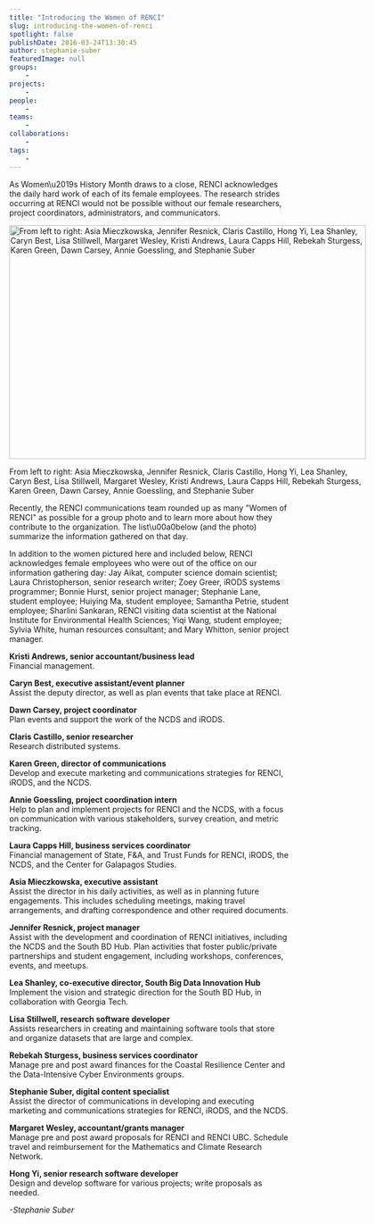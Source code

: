 ```yaml
---
title: "Introducing the Women of RENCI"
slug: introducing-the-women-of-renci
spotlight: false
publishDate: 2016-03-24T13:30:45
author: stephanie-suber
featuredImage: null
groups:
    - 
projects:
    - 
people:
    - 
teams: 
    - 
collaborations:
    - 
tags:
    - 
---
```

<p>As Women\u2019s History Month draws to a close, RENCI acknowledges the daily hard work of each of its female employees. The research strides occurring at RENCI would not be possible without our female researchers, project coordinators, administrators, and communicators.</p>
<div id="attachment_15376" class="wp-caption aligncenter" style="width: 640px"><a href="http://renci.org/wp-content/uploads/2016/03/DSC_0013.jpg"  rel="attachment wp-att-15376" rel="lightbox[roadtrip]"><img class="size-large wp-image-15376" src="http://renci.org/wp-content/uploads/2016/03/DSC_0013-1024x670.jpg" alt="From left to right: Asia Mieczkowska, Jennifer Resnick, Claris Castillo, Hong Yi, Lea Shanley, Caryn Best, Lisa Stillwell, Margaret Wesley, Kristi Andrews, Laura Capps Hill, Rebekah Sturgess, Karen Green, Dawn Carsey, Annie Goessling, and Stephanie Suber " width="640" height="419" srcset="https://renci.org/wp-content/uploads/2016/03/DSC_0013-1024x670.jpg 1024w, https://renci.org/wp-content/uploads/2016/03/DSC_0013-300x196.jpg 300w, https://renci.org/wp-content/uploads/2016/03/DSC_0013-768x503.jpg 768w, https://renci.org/wp-content/uploads/2016/03/DSC_0013-640x419.jpg 640w, https://renci.org/wp-content/uploads/2016/03/DSC_0013.jpg 1210w" sizes="(max-width: 640px) 100vw, 640px" /></a></p>
<p class="wp-caption-text">From left to right: Asia Mieczkowska, Jennifer Resnick, Claris Castillo, Hong Yi, Lea Shanley, Caryn Best, Lisa Stillwell, Margaret Wesley, Kristi Andrews, Laura Capps Hill, Rebekah Sturgess, Karen Green, Dawn Carsey, Annie Goessling, and Stephanie Suber</p>
</div>
<p>Recently, the RENCI communications team rounded up as many "Women of RENCI" as possible for a group photo and to learn more about how they contribute to the organization. The list\u00a0below (and the photo) summarize the information gathered on that day.<!--more--></p>
<p>In addition to the women pictured here and included below, RENCI acknowledges female employees who were out of the office on our information gathering day: Jay Aikat, computer science domain scientist; Laura Christopherson, senior research writer; Zoey Greer, iRODS systems programmer; Bonnie Hurst, senior project manager; Stephanie Lane, student employee; Huiying Ma, student employee; Samantha Petrie, student employee; Sharlini Sankaran, RENCI visiting data scientist at the National Institute for Environmental Health Sciences; Yiqi Wang, student employee; Sylvia White, human resources consultant; and Mary Whitton, senior project manager.</p>
<p><strong>Kristi Andrews, senior accountant/business lead</strong><br />
Financial management.</p>
<p><strong>Caryn Best, executive assistant/event planner</strong><br />
Assist the deputy director, as well as plan events that take place at RENCI.</p>
<p><strong>Dawn Carsey, project coordinator</strong><br />
Plan events and support the work of the NCDS and iRODS.</p>
<p><strong>Claris Castillo, senior researcher</strong><br />
Research distributed systems.</p>
<p><strong>Karen Green, director of communications</strong><br />
Develop and execute marketing and communications strategies for RENCI, iRODS, and the NCDS.</p>
<p><strong>Annie Goessling, project coordination intern</strong><br />
Help to plan and implement projects for RENCI and the NCDS, with a focus on communication with various stakeholders, survey creation, and metric tracking.</p>
<p><strong>Laura Capps Hill, business services coordinator</strong><br />
Financial management of State, F&amp;A, and Trust Funds for RENCI, iRODS, the NCDS, and the Center for Galapagos Studies.</p>
<p><strong>Asia Mieczkowska, executive assistant</strong><br />
Assist the director in his daily activities, as well as in planning future engagements. This includes scheduling meetings, making travel arrangements, and drafting correspondence and other required documents.</p>
<p><strong>Jennifer Resnick, project manager</strong><br />
Assist with the development and coordination of RENCI initiatives, including the NCDS and the South BD Hub. Plan activities that foster public/private partnerships and student engagement, including workshops, conferences, events, and meetups.</p>
<p><strong>Lea Shanley, co-executive director, South Big Data Innovation Hub</strong><br />
Implement the vision and strategic direction for the South BD Hub, in collaboration with Georgia Tech.</p>
<p><strong>Lisa Stillwell, research software developer</strong><br />
Assists researchers in creating and maintaining software tools that store and organize datasets that are large and complex.</p>
<p><strong>Rebekah Sturgess, business services coordinator</strong><br />
Manage pre and post award finances for the Coastal Resilience Center and the Data-Intensive Cyber Environments groups.</p>
<p><strong>Stephanie Suber, digital content specialist</strong><br />
Assist the director of communications in developing and executing marketing and communications strategies for RENCI, iRODS, and the NCDS.</p>
<p><strong>Margaret Wesley, accountant/grants manager</strong><br />
Manage pre and post award proposals for RENCI and RENCI UBC. Schedule travel and reimbursement for the Mathematics and Climate Research Network.</p>
<p><strong>Hong Yi, senior research software developer</strong><br />
Design and develop software for various projects; write proposals as needed.</p>
<p><em>-Stephanie Suber</em></p>
<!-- AddThis Advanced Settings generic via filter on the_content --><!-- AddThis Share Buttons generic via filter on the_content -->
